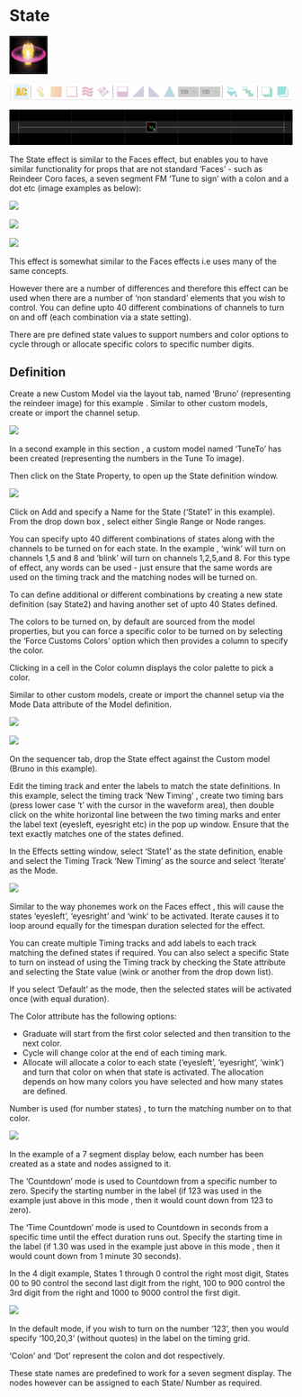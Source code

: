 # State

![Icon](../../.gitbook/assets/image%20%28162%29.png)

![Sequencer Grid](../../.gitbook/assets/image%20%28387%29.png)

![](../../.gitbook/assets/image%20%28296%29.png)

The State effect is similar to the Faces effect, but enables you to have similar functionality for props that are not standard ‘Faces’ - such as Reindeer Coro faces, a seven segment FM ‘Tune to sign’ with a colon and a dot etc \(image examples as below\):

![](https://lh5.googleusercontent.com/U-Ie7jC51WfFpfXYA-NYtRucXmtFljR2tD1_Zs9ymmCHFZYAPB8eRFQwdGOHaVnuII3MhF0anx-zHy-MqHIYQh9uiu1gLHWSi1uoj4YBZave4guki11xXun2mfJIt_mWzJ_guwpC)

![](https://lh3.googleusercontent.com/NHO431ihnNuDru_U1Twlv710RaMCJy_oKwH8cgNKacYud-nmTUJFr1ruWvI048RN2rI4UuYovNhYTlhiLdJTcyOxzleYpPxosEwahAg_rmG4NIiLnUXZeFgLza7Bm9XRj7IwfR78)

![](https://lh4.googleusercontent.com/mbETnd-OtgIJO-Ku-1oPlaISeU52yjIp4XMNpx7-CRfjec6yuqrNRDedpCC2MqQOLhgHQ4-92b3cj-YHJ3qJumyGKP2K5EeddPg1NfJbdm6i2vXiyu3QY6fteLJplWfNPjhQqBbF)

This effect is somewhat similar to the Faces effects i.e uses many of the same concepts.

However there are a number of differences and therefore this effect  can be used when there are a number of ‘non standard’ elements that you wish to control. You can define upto 40 different combinations of channels to turn on and off \(each combination via a state setting\).

There are pre defined state values to support numbers and color options to cycle through or allocate specific colors to specific number digits.

## Definition

Create a new Custom Model via the layout tab, named ‘Bruno’ \(representing the reindeer image\) for this example . Similar to other custom models, create or import the channel setup.

![](https://lh5.googleusercontent.com/AA3G2U65ZcWksfNfoi0D_1qzM9czlAp1SnFE58vUZ7rqMyQ9N_aua8IMRKhtr8zEi8X5ZUQe_f1NByymNYxkQS9UzBFUW6028UJY69mdTF7LUPb-OccEnE8e1Kkc5vRzMkgDHaXN)

In a second example in this section , a custom model named ‘TuneTo’ has been created \(representing the numbers in the Tune To image\).

Then click on the State Property, to open up the State definition window.

![](https://lh6.googleusercontent.com/IzliaKYCvu9bVkuZHmg9Q8UPIk0w3TWamSRF3EIU_FBOl9-DyPvnQTlsNfAwolxI9c6EhSEcuxIcec-dnSpWlHGOnB-gt7pAsB_OndrEoaXyzpeNxAt1CBqL0gw2bqheE88Apm37)

Click on Add and specify a Name for the State \(‘State1’ in this example\). From the  drop down box , select either Single Range or Node ranges.

You can specify upto 40 different combinations  of states along with the channels to be turned on for each state. In the example , ‘wink’ will turn on channels 1,5 and 8 and ‘blink’ will turn on channels 1,2,5,and 8.  For this type of effect, any words can be used - just ensure that the same words are used on the timing track and the matching nodes will be turned on.

To can define additional or different combinations by creating a new state definition \(say State2\) and having another set of upto 40 States defined.

The colors to be turned on, by default are sourced from the model properties, but you can force a specific color to be turned on by selecting the ‘Force Customs Colors’ option which then provides a column to specify the color.

Clicking in a cell in the Color column displays the color palette to pick a color.

Similar to other custom models, create or import the channel setup via the Mode Data attribute of the Model definition.

![](https://lh5.googleusercontent.com/XdycEnE7cuLlTD9t-yb1dL-JEpA-DnOYRp_kc3Zzf1h65srvZn1kuEZ9Q58UMeTPecBHPsV6HksCgIBVBwDq065hZSxLoAi61_3bAbz5SSkXhB8QFly9OCzAUJQvVe2fytHdI8vr)

![](https://lh5.googleusercontent.com/rqwjnTFONeOLv56DYWArSl3sF0sC4bEaT_0JZ_-WpVzxc3O9ub7OOFsMojvGAjpSyuh9hemHCU2EmDqicN_WO5rLewdffMQX1qp3ATqTDSSnFo52HFhUr8rwYw4JkAtPPqv8cmOh)

On the sequencer tab, drop the State effect against the Custom model \(Bruno in this example\).

Edit the timing track and enter the labels to match the state definitions. In this example, select the timing track ‘New Timing’ , create two timing bars \(press lower case ‘t’ with the cursor in the waveform area\), then double click on the white horizontal line between the two timing marks and enter the label text \(eyesleft, eyesright etc\)  in the pop up window. Ensure that the text exactly matches one of the states defined.

In the Effects setting window, select ‘State1’ as the state definition, enable and select the Timing Track ‘New Timing’  as the source and select ‘Iterate’ as the Mode.

![](https://lh5.googleusercontent.com/qsjwecNo68H2eneRn6K5XbFxPxYvIykEufN8gNurPQlwkxx6gASPFon8KtT2znELdR5t7swztG2rwK7mtl8QW6D0Fmw6ixZNlWZPy6gwd5GbR7fyP0kPkDCjWkLrME6eKi03IhbE)

Similar to the way phonemes work on the Faces effect , this will cause the states  ‘eyesleft’, ‘eyesright’ and ‘wink’ to be activated.  Iterate causes it to  loop around equally for the timespan duration selected for the effect.

You can create multiple Timing tracks and add labels to each track matching the defined states if required.  You can also select a specific State to turn on instead of using the Timing track by checking the State attribute and selecting the State value \(wink or another from the drop down list\).

If you select ‘Default’ as the mode, then the selected states will be activated once \(with equal duration\).   

The Color attribute has the following options:

* Graduate will start from the first color selected and then transition to the next color.
* Cycle will change color  at the end of each timing mark.
* Allocate will allocate a color to each state \(‘eyesleft’, ‘eyesright’, ‘wink’\) and turn that color on when that state is activated. The allocation depends on how many colors you have selected and how many states are defined.

Number is used \(for number states\) , to turn the matching number on to that color.

![](https://lh5.googleusercontent.com/uOyW-X6U2yfeKjRY5G32ocM553SuI-quN8m39GuRYSPc0oVP-4h7KivccwVAeSdF1XpLtvLeiVeioiQpolny4H6iZ_tc5GRGRs537cSeNM67s8-iERiExNq-i68CY1yiAVVh1cKL)

In the example of a 7 segment display below, each number has been created as a state and nodes assigned to it.

The ‘Countdown’ mode is used to Countdown from a specific number to zero. Specify the starting number in the label \(if 123 was used in the example just above in this mode , then it would count down from 123 to zero\).

The ‘Time Countdown’ mode is used to Countdown in seconds from a specific time until the effect duration runs out. Specify the starting time in the label \(if 1.30 was used in the example just above in this mode , then it would count down from 1 minute 30 seconds\).

In the 4 digit example, States 1 through 0 control the right most digit, States 00 to 90 control the second last digit from the right, 100 to 900 control the 3rd digit from the right and 1000 to 9000 control the first digit.

![](https://lh4.googleusercontent.com/gtH_MWUKLE0NppAo7ho2ipgTS7DJhebMvMQh2BdSlW7vha_y1TqABf2Uir_J11f3jhdIXFCdiU-UDH_Zqwdb6qiN9gsJrGL5_SqW5BchIOGp6Del0LkhxEufPYNaqPmgHwEJdFFM)

In the default mode, if you wish to turn on the number ‘123’, then you would specify ‘100,20,3’ \(without quotes\) in the label on the timing grid.

‘Colon’ and ‘Dot’ represent the colon and dot respectively.

These state names are predefined to work for a seven segment display.  The nodes however can be assigned to each State/ Number as required.

